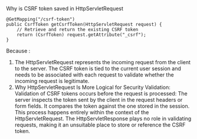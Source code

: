 Why is CSRF token saved in HttpServletRequest

```
@GetMapping("/csrf-token")
public CsrfToken getCsrfToken(HttpServletRequest request) {
    // Retrieve and return the existing CSRF token
    return (CsrfToken) request.getAttribute("_csrf");
}
```

Because :

1. The HttpServletRequest represents the incoming request from the client to the server.
   The CSRF token is tied to the current user session and needs to be associated with each
   request to validate whether the incoming request is legitimate.
2. Why HttpServletRequest Is More Logical for Security Validation:
   Validation of CSRF tokens occurs before the request is processed:
   The server inspects the token sent by the client in the request headers or form fields.
   It compares the token against the one stored in the session.
   This process happens entirely within the context of the HttpServletRequest.
   The HttpServletResponse plays no role in validating requests, making it an unsuitable place to store or reference the CSRF token.

